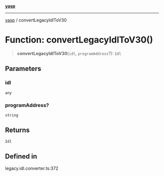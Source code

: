 [**yasp**](../README.md)

***

[yasp](../README.md) / convertLegacyIdlToV30

# Function: convertLegacyIdlToV30()

> **convertLegacyIdlToV30**(`idl`, `programAddress`?): `Idl`

## Parameters

### idl

`any`

### programAddress?

`string`

## Returns

`Idl`

## Defined in

legacy.idl.converter.ts:372
